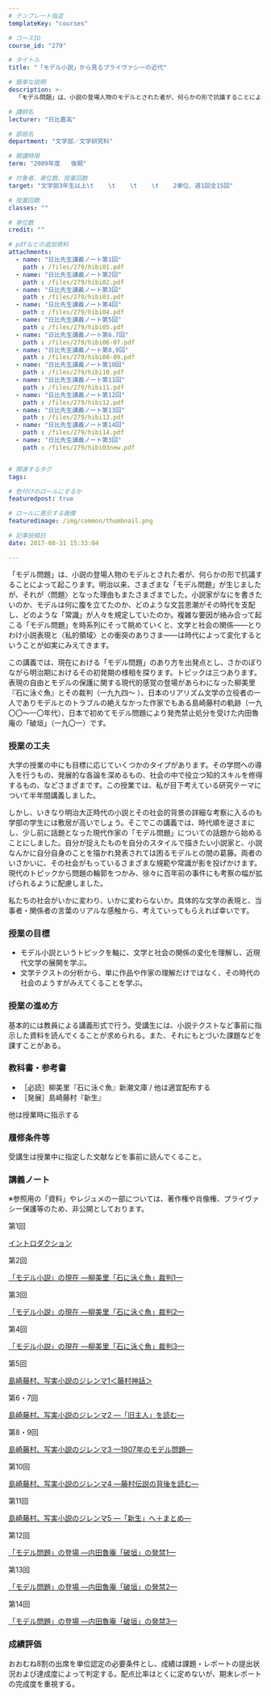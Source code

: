 ```yaml
---
# テンプレート指定
templateKey: "courses"

# コースID
course_id: "279"

# タイトル
title: "「モデル小説」から見るプライヴァシーの近代"

# 簡単な説明
description: >-
  「モデル問題」は、小説の登場人物のモデルとされた者が、何らかの形で抗議することによって起こります。明治以来、さまざまな「モデル問題」が生じましたが、それが〈問題〉となった理由もまたさまざまでした。小説...

# 講師名
lecturer: "日比嘉高"

# 部局名
department: "文学部／文学研究科"

# 開講時限
term: "2009年度	後期"

# 対象者、単位数、授業回数
target: "文学部3年生以上\t    \t    \t    \t    2単位、週1回全15回"

# 授業回数
classes: ""

# 単位数
credit: ""

# pdfなどの追加資料
attachments: 
  - name: "日比先生講義ノート第1回" 
    path : /files/279/hibi01.pdf
  - name: "日比先生講義ノート第2回" 
    path : /files/279/hibi02.pdf
  - name: "日比先生講義ノート第3回" 
    path : /files/279/hibi03.pdf
  - name: "日比先生講義ノート第4回" 
    path : /files/279/hibi04.pdf
  - name: "日比先生講義ノート第5回" 
    path : /files/279/hibi05.pdf
  - name: "日比先生講義ノート第6.7回" 
    path : /files/279/hibi06-07.pdf
  - name: "日比先生講義ノート第8,9回" 
    path : /files/279/hibi08-09.pdf
  - name: "日比先生講義ノート第10回" 
    path : /files/279/hibi10.pdf
  - name: "日比先生講義ノート第11回" 
    path : /files/279/hibi11.pdf
  - name: "日比先生講義ノート第12回" 
    path : /files/279/hibi12.pdf
  - name: "日比先生講義ノート第13回" 
    path : /files/279/hibi13.pdf
  - name: "日比先生講義ノート第14回" 
    path : /files/279/hibi14.pdf
  - name: "日比先生講義ノート第3回" 
    path : /files/279/hibi03new.pdf


# 関連するタグ
tags:

# 色付けのロールにするか
featuredpost: true

# ロールに表示する画像
featuredimage: /img/common/thumbnail.png

# 記事投稿日
date: 2017-08-31 15:33:04

---
```

「モデル問題」は、小説の登場人物のモデルとされた者が、何らかの形で抗議することによって起こります。明治以来、さまざまな「モデル問題」が生じましたが、それが〈問題〉となった理由もまたさまざまでした。小説家がなにを書きたいのか、モデルは何に腹を立てたのか、どのような文芸思潮がその時代を支配し、どのような「常識」が人々を規定していたのか。複雑な要因が絡み合って起こる「モデル問題」を時系列にそって眺めていくと、文学と社会の関係——とりわけ小説表現と〈私的領域〉との衝突のありさま——は時代によって変化するということが如実にみえてきます。

この講義では、現在における「モデル問題」のあり方を出発点とし、さかのぼりながら明治期におけるその初発期の様相を探ります。トピックは三つあります。表現の自由とモデルの保護に関する現代的感覚の登場があらわになった柳美里『石に泳ぐ魚』とその裁判（一九九四〜 ）、日本のリアリズム文学の立役者の一人でありモデルとのトラブルの絶えなかった作家でもある島崎藤村の軌跡（一九〇〇〜一〇年代）、日本で初めてモデル問題により発売禁止処分を受けた内田魯庵の「破垣」（一九〇一）です。
### 授業の工夫

大学の授業の中にも目標に応じていくつかのタイプがあります。その学問への導入を行うもの、発展的な各論を深めるもの、社会の中で役立つ知的スキルを修得するもの、などさまざまです。この授業では、私が目下考えている研究テーマについて半年間講義しました。 

しかし、いきなり明治大正時代の小説とその社会的背景の詳細な考察に入るのも学部の学生には敷居が高いでしょう。そこでこの講義では、時代順を逆さまにし、少し前に話題となった現代作家の「モデル問題」についての話題から始めることにしました。自分が捉えたものを自分のスタイルで描きたい小説家と、小説なんかに自分自身のことを描かれ発表されては困るモデルとの間の葛藤。両者のいさかいに、その社会がもっているさまざまな規範や常識が影を投げかけます。現代のトピックから問題の輪郭をつかみ、徐々に百年前の事件にも考察の幅が拡げられるように配慮しました。 

私たちの社会がいかに変わり、いかに変わらないか。具体的な文学の表現と、当事者・関係者の言葉のリアルな感触から、考えていってもらえれば幸いです。

### 授業の目標

  * モデル小説というトピックを軸に、文学と社会の関係の変化を理解し、近現代文学の展開を学ぶ。
  * 文学テクストの分析から、単に作品や作家の理解だけではなく、その時代の社会のようすがみえてくることを学ぶ。

### 授業の進め方

基本的には教員による講義形式で行う。受講生には、小説テクストなど事前に指示した資料を読んでくることが求められる。また、それにもとづいた課題などを課すことがある。 

### 教科書・参考書

  * ［必読］柳美里『石に泳ぐ魚』新潮文庫 / 他は適宜配布する
  * ［発展］島崎藤村『新生』

他は授業時に指示する

### 履修条件等

受講生は授業中に指定した文献などを事前に読んでくること。

### 講義ノート

※参照用の「資料」やレジュメの一部については、著作権や肖像権、プライヴァシー保護等のため、非公開としております。

第1回


[イントロダクション](/files/279/hibi01.pdf) 

第2回


[「モデル小説」の現在 —柳美里「石に泳ぐ魚」裁判1—](/files/279/hibi02.pdf) 

第3回


[「モデル小説」の現在 —柳美里「石に泳ぐ魚」裁判2—](/files/279/hibi03new.pdf) 

第4回


[「モデル小説」の現在 —柳美里「石に泳ぐ魚」裁判3—](/files/279/hibi04.pdf) 

第5回


[島崎藤村、写実小説のジレンマ1＜藤村神話＞](/files/279/hibi05.pdf) 

第6・7回


[島崎藤村、写実小説のジレンマ2 —「旧主人」を読む—](/files/279/hibi06-07.pdf) 

第8・9回


[島崎藤村、写実小説のジレンマ3 —1907年のモデル問題—](/files/279/hibi08-09.pdf) 

第10回


[島崎藤村、写実小説のジレンマ4 —藤村伝説の背後を読む—](/files/279/hibi10.pdf) 

第11回


[島崎藤村、写実小説のジレンマ5 —「新生」へ＋まとめ—](/files/279/hibi11.pdf) 

第12回


[「モデル問題」の登場 —内田魯庵「破垣」の発禁1—](/files/279/hibi12.pdf) 

第13回


[「モデル問題」の登場 —内田魯庵「破垣」の発禁2—](/files/279/hibi13.pdf) 

第14回


[「モデル問題」の登場 —内田魯庵「破垣」の発禁3—](/files/279/hibi14.pdf) 

### 成績評価

おおむね8割の出席を単位認定の必要条件とし、成績は課題・レポートの提出状況および達成度によって判定する。配点比率はとくに定めないが、期末レポートの完成度を重視する。
